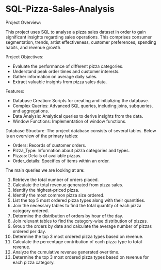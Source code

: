 # SQL-Pizza-Sales-Analysis

Project Overview:

This project uses SQL to analyse a pizza sales dataset in order to gain significant insights regarding sales operations. This comprises consumer segmentation, trends, artist effectiveness, customer preferences, spending habits, and revenue growth.

Project Objectives:

- Evaluate the performance of different pizza categories.
- Understand peak order times and customer interests.
- Gather information on average daily sales.
- Extract valuable insights from pizza sales data.

Features:

- Database Creation: Scripts for creating and initializing the database.
- Complex Queries: Advanced SQL queries, including joins, subqueries, and aggregations.
- Data Analysis: Analytical queries to derive insights from the data.
- Window Functions: Implementation of window functions.


Database Structure:
The project database consists of several tables. Below is an overview of the primary tables:

- Orders: Records of customer orders.
- Pizza_Type: Information about pizza categories and types.
- Pizzas: Details of available pizzas.
- Order_details: Specifics of items within an order.


The main queries we are looking at are:

1. Retrieve the total number of orders placed.
2. Calculate the total revenue generated from pizza sales.
3. Identify the highest-priced pizza.
4. Identify the most common pizza size ordered.
5. List the top 5 most ordered pizza types along with their quantities.
6. Join the necessary tables to find the total quantity of each pizza category ordered.
7. Determine the distribution of orders by hour of the day.
8. Join relevant tables to find the category-wise distribution of pizzas.
9. Group the orders by date and calculate the average number of pizzas ordered per day.
10. Determine the top 3 most ordered pizza types based on revenue.
11. Calculate the percentage contribution of each pizza type to total revenue.
12. Analyze the cumulative revenue generated over time.
13. Determine the top 3 most ordered pizza types based on revenue for each pizza category.
